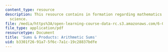 ```yaml
---
content_type: resource
description: This resource contains in formation regarding mathematics for computer
  science.
file: /media/https%3A/open-learning-course-data-rc.s3.amazonaws.com/6-042j-mathematics-for-computer-science-spring-2015/b3301f2691a75f6c7a1c19c28837bdfe_MIT6_042JS16_Arithmetic.pdf
file_type: application/pdf
resourcetype: Document
title: 'Sums & Products: Arithmetic Sums'
uid: b3301f26-91a7-5f6c-7a1c-19c28837bdfe
---
```

